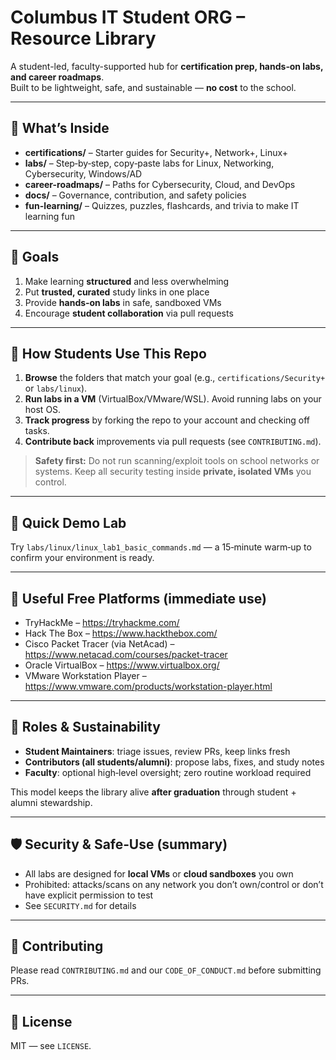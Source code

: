 # Columbus IT Student ORG – Resource Library

A student-led, faculty-supported hub for **certification prep, hands‑on labs, and career roadmaps**.  
Built to be lightweight, safe, and sustainable — **no cost** to the school.

---

## 🚀 What’s Inside
- **certifications/** – Starter guides for Security+, Network+, Linux+
- **labs/** – Step‑by‑step, copy‑paste labs for Linux, Networking, Cybersecurity, Windows/AD
- **career-roadmaps/** – Paths for Cybersecurity, Cloud, and DevOps
- **docs/** – Governance, contribution, and safety policies
- **fun-learning/** – Quizzes, puzzles, flashcards, and trivia to make IT learning fun

---

## 🎯 Goals
1) Make learning **structured** and less overwhelming  
2) Put **trusted, curated** study links in one place  
3) Provide **hands‑on labs** in safe, sandboxed VMs  
4) Encourage **student collaboration** via pull requests

---

## 🧭 How Students Use This Repo
1. **Browse** the folders that match your goal (e.g., `certifications/Security+` or `labs/linux`).  
2. **Run labs in a VM** (VirtualBox/VMware/WSL). Avoid running labs on your host OS.  
3. **Track progress** by forking the repo to your account and checking off tasks.  
4. **Contribute back** improvements via pull requests (see `CONTRIBUTING.md`).

> **Safety first:** Do not run scanning/exploit tools on school networks or systems. Keep all security testing inside **private, isolated VMs** you control.

---

## 🧪 Quick Demo Lab
Try `labs/linux/linux_lab1_basic_commands.md` — a 15‑minute warm‑up to confirm your environment is ready.

---

## 🔗 Useful Free Platforms (immediate use)
- TryHackMe – https://tryhackme.com/  
- Hack The Box – https://www.hackthebox.com/  
- Cisco Packet Tracer (via NetAcad) – https://www.netacad.com/courses/packet-tracer  
- Oracle VirtualBox – https://www.virtualbox.org/  
- VMware Workstation Player – https://www.vmware.com/products/workstation-player.html

---

## 👥 Roles & Sustainability
- **Student Maintainers**: triage issues, review PRs, keep links fresh  
- **Contributors (all students/alumni)**: propose labs, fixes, and study notes  
- **Faculty**: optional high‑level oversight; zero routine workload required

This model keeps the library alive **after graduation** through student + alumni stewardship.

---

## 🛡️ Security & Safe‑Use (summary)
- All labs are designed for **local VMs** or **cloud sandboxes** you own
- Prohibited: attacks/scans on any network you don’t own/control or don’t have explicit permission to test
- See `SECURITY.md` for details

---

## 🤝 Contributing
Please read `CONTRIBUTING.md` and our `CODE_OF_CONDUCT.md` before submitting PRs.

---

## 📄 License
MIT — see `LICENSE`.
